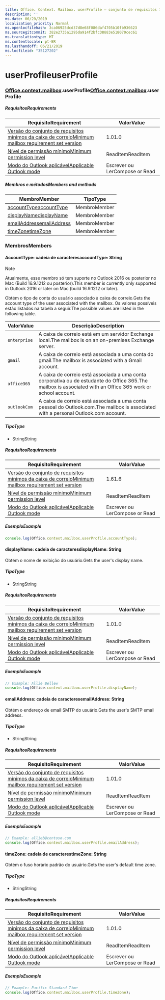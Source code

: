 ```yaml
---
title: Office. Context. Mailbox. userProfile – conjunto de requisitos 1,6
description: ''
ms.date: 06/20/2019
localization_priority: Normal
ms.openlocfilehash: 3ca06925dcd37d8e68f086daf4705b10fb936623
ms.sourcegitcommit: 382e2735a1295da914f2bfc38883e518070cec61
ms.translationtype: MT
ms.contentlocale: pt-BR
ms.lasthandoff: 06/21/2019
ms.locfileid: "35127202"
---
```

# <a name="userprofile"></a><span data-ttu-id="fdaa0-102">userProfile</span><span class="sxs-lookup"><span data-stu-id="fdaa0-102">userProfile</span></span>

### <a name="officeofficemdcontextofficecontextmdmailboxofficecontextmailboxmduserprofile"></a><span data-ttu-id="fdaa0-103">[Office](Office.md)[.context](Office.context.md)[.mailbox](Office.context.mailbox.md).userProfile</span><span class="sxs-lookup"><span data-stu-id="fdaa0-103">[Office](Office.md)[.context](Office.context.md)[.mailbox](Office.context.mailbox.md).userProfile</span></span>

##### <a name="requirements"></a><span data-ttu-id="fdaa0-104">Requisitos</span><span class="sxs-lookup"><span data-stu-id="fdaa0-104">Requirements</span></span>

|<span data-ttu-id="fdaa0-105">Requisito</span><span class="sxs-lookup"><span data-stu-id="fdaa0-105">Requirement</span></span>| <span data-ttu-id="fdaa0-106">Valor</span><span class="sxs-lookup"><span data-stu-id="fdaa0-106">Value</span></span>|
|---|---|
|[<span data-ttu-id="fdaa0-107">Versão do conjunto de requisitos mínimos da caixa de correio</span><span class="sxs-lookup"><span data-stu-id="fdaa0-107">Minimum mailbox requirement set version</span></span>](/office/dev/add-ins/reference/requirement-sets/outlook-api-requirement-sets)| <span data-ttu-id="fdaa0-108">1.0</span><span class="sxs-lookup"><span data-stu-id="fdaa0-108">1.0</span></span>|
|[<span data-ttu-id="fdaa0-109">Nível de permissão mínimo</span><span class="sxs-lookup"><span data-stu-id="fdaa0-109">Minimum permission level</span></span>](/outlook/add-ins/understanding-outlook-add-in-permissions)| <span data-ttu-id="fdaa0-110">ReadItem</span><span class="sxs-lookup"><span data-stu-id="fdaa0-110">ReadItem</span></span>|
|[<span data-ttu-id="fdaa0-111">Modo do Outlook aplicável</span><span class="sxs-lookup"><span data-stu-id="fdaa0-111">Applicable Outlook mode</span></span>](/outlook/add-ins/#extension-points)| <span data-ttu-id="fdaa0-112">Escrever ou Ler</span><span class="sxs-lookup"><span data-stu-id="fdaa0-112">Compose or Read</span></span>|

##### <a name="members-and-methods"></a><span data-ttu-id="fdaa0-113">Membros e métodos</span><span class="sxs-lookup"><span data-stu-id="fdaa0-113">Members and methods</span></span>

| <span data-ttu-id="fdaa0-114">Membro</span><span class="sxs-lookup"><span data-stu-id="fdaa0-114">Member</span></span> | <span data-ttu-id="fdaa0-115">Tipo</span><span class="sxs-lookup"><span data-stu-id="fdaa0-115">Type</span></span> |
|--------|------|
| [<span data-ttu-id="fdaa0-116">accountType</span><span class="sxs-lookup"><span data-stu-id="fdaa0-116">accountType</span></span>](#accounttype-string) | <span data-ttu-id="fdaa0-117">Membro</span><span class="sxs-lookup"><span data-stu-id="fdaa0-117">Member</span></span> |
| [<span data-ttu-id="fdaa0-118">displayName</span><span class="sxs-lookup"><span data-stu-id="fdaa0-118">displayName</span></span>](#displayname-string) | <span data-ttu-id="fdaa0-119">Membro</span><span class="sxs-lookup"><span data-stu-id="fdaa0-119">Member</span></span> |
| [<span data-ttu-id="fdaa0-120">emailAddress</span><span class="sxs-lookup"><span data-stu-id="fdaa0-120">emailAddress</span></span>](#emailaddress-string) | <span data-ttu-id="fdaa0-121">Membro</span><span class="sxs-lookup"><span data-stu-id="fdaa0-121">Member</span></span> |
| [<span data-ttu-id="fdaa0-122">timeZone</span><span class="sxs-lookup"><span data-stu-id="fdaa0-122">timeZone</span></span>](#timezone-string) | <span data-ttu-id="fdaa0-123">Membro</span><span class="sxs-lookup"><span data-stu-id="fdaa0-123">Member</span></span> |

### <a name="members"></a><span data-ttu-id="fdaa0-124">Membros</span><span class="sxs-lookup"><span data-stu-id="fdaa0-124">Members</span></span>

#### <a name="accounttype-string"></a><span data-ttu-id="fdaa0-125">AccountType: cadeia de caracteres</span><span class="sxs-lookup"><span data-stu-id="fdaa0-125">accountType: String</span></span>

> [!NOTE]
> <span data-ttu-id="fdaa0-126">Atualmente, esse membro só tem suporte no Outlook 2016 ou posterior no Mac (Build 16.9.1212 ou posterior).</span><span class="sxs-lookup"><span data-stu-id="fdaa0-126">This member is currently only supported in Outlook 2016 or later on Mac (build 16.9.1212 or later).</span></span>

<span data-ttu-id="fdaa0-127">Obtém o tipo de conta do usuário associado à caixa de correio.</span><span class="sxs-lookup"><span data-stu-id="fdaa0-127">Gets the account type of the user associated with the mailbox.</span></span> <span data-ttu-id="fdaa0-128">Os valores possíveis estão listados na tabela a seguir.</span><span class="sxs-lookup"><span data-stu-id="fdaa0-128">The possible values are listed in the following table.</span></span>

| <span data-ttu-id="fdaa0-129">Valor</span><span class="sxs-lookup"><span data-stu-id="fdaa0-129">Value</span></span> | <span data-ttu-id="fdaa0-130">Descrição</span><span class="sxs-lookup"><span data-stu-id="fdaa0-130">Description</span></span> |
|-------|-------------|
| `enterprise` | <span data-ttu-id="fdaa0-131">A caixa de correio está em um servidor Exchange local.</span><span class="sxs-lookup"><span data-stu-id="fdaa0-131">The mailbox is on an on-premises Exchange server.</span></span> |
| `gmail` | <span data-ttu-id="fdaa0-132">A caixa de correio está associada a uma conta do gmail.</span><span class="sxs-lookup"><span data-stu-id="fdaa0-132">The mailbox is associated with a Gmail account.</span></span> |
| `office365` | <span data-ttu-id="fdaa0-133">A caixa de correio está associada a uma conta corporativa ou de estudante do Office 365.</span><span class="sxs-lookup"><span data-stu-id="fdaa0-133">The mailbox is associated with an Office 365 work or school account.</span></span> |
| `outlookCom` | <span data-ttu-id="fdaa0-134">A caixa de correio está associada a uma conta pessoal do Outlook.com.</span><span class="sxs-lookup"><span data-stu-id="fdaa0-134">The mailbox is associated with a personal Outlook.com account.</span></span> |

##### <a name="type"></a><span data-ttu-id="fdaa0-135">Tipo</span><span class="sxs-lookup"><span data-stu-id="fdaa0-135">Type</span></span>

*   <span data-ttu-id="fdaa0-136">String</span><span class="sxs-lookup"><span data-stu-id="fdaa0-136">String</span></span>

##### <a name="requirements"></a><span data-ttu-id="fdaa0-137">Requisitos</span><span class="sxs-lookup"><span data-stu-id="fdaa0-137">Requirements</span></span>

|<span data-ttu-id="fdaa0-138">Requisito</span><span class="sxs-lookup"><span data-stu-id="fdaa0-138">Requirement</span></span>| <span data-ttu-id="fdaa0-139">Valor</span><span class="sxs-lookup"><span data-stu-id="fdaa0-139">Value</span></span>|
|---|---|
|[<span data-ttu-id="fdaa0-140">Versão do conjunto de requisitos mínimos da caixa de correio</span><span class="sxs-lookup"><span data-stu-id="fdaa0-140">Minimum mailbox requirement set version</span></span>](/office/dev/add-ins/reference/requirement-sets/outlook-api-requirement-sets)| <span data-ttu-id="fdaa0-141">1.6</span><span class="sxs-lookup"><span data-stu-id="fdaa0-141">1.6</span></span> |
|[<span data-ttu-id="fdaa0-142">Nível de permissão mínimo</span><span class="sxs-lookup"><span data-stu-id="fdaa0-142">Minimum permission level</span></span>](/outlook/add-ins/understanding-outlook-add-in-permissions)| <span data-ttu-id="fdaa0-143">ReadItem</span><span class="sxs-lookup"><span data-stu-id="fdaa0-143">ReadItem</span></span>|
|[<span data-ttu-id="fdaa0-144">Modo do Outlook aplicável</span><span class="sxs-lookup"><span data-stu-id="fdaa0-144">Applicable Outlook mode</span></span>](/outlook/add-ins/#extension-points)| <span data-ttu-id="fdaa0-145">Escrever ou Ler</span><span class="sxs-lookup"><span data-stu-id="fdaa0-145">Compose or Read</span></span>|

##### <a name="example"></a><span data-ttu-id="fdaa0-146">Exemplo</span><span class="sxs-lookup"><span data-stu-id="fdaa0-146">Example</span></span>

```javascript
console.log(Office.context.mailbox.userProfile.accountType);
```

#### <a name="displayname-string"></a><span data-ttu-id="fdaa0-147">displayName: cadeia de caracteres</span><span class="sxs-lookup"><span data-stu-id="fdaa0-147">displayName: String</span></span>

<span data-ttu-id="fdaa0-148">Obtém o nome de exibição do usuário.</span><span class="sxs-lookup"><span data-stu-id="fdaa0-148">Gets the user's display name.</span></span>

##### <a name="type"></a><span data-ttu-id="fdaa0-149">Tipo</span><span class="sxs-lookup"><span data-stu-id="fdaa0-149">Type</span></span>

*   <span data-ttu-id="fdaa0-150">String</span><span class="sxs-lookup"><span data-stu-id="fdaa0-150">String</span></span>

##### <a name="requirements"></a><span data-ttu-id="fdaa0-151">Requisitos</span><span class="sxs-lookup"><span data-stu-id="fdaa0-151">Requirements</span></span>

|<span data-ttu-id="fdaa0-152">Requisito</span><span class="sxs-lookup"><span data-stu-id="fdaa0-152">Requirement</span></span>| <span data-ttu-id="fdaa0-153">Valor</span><span class="sxs-lookup"><span data-stu-id="fdaa0-153">Value</span></span>|
|---|---|
|[<span data-ttu-id="fdaa0-154">Versão do conjunto de requisitos mínimos da caixa de correio</span><span class="sxs-lookup"><span data-stu-id="fdaa0-154">Minimum mailbox requirement set version</span></span>](/office/dev/add-ins/reference/requirement-sets/outlook-api-requirement-sets)| <span data-ttu-id="fdaa0-155">1.0</span><span class="sxs-lookup"><span data-stu-id="fdaa0-155">1.0</span></span>|
|[<span data-ttu-id="fdaa0-156">Nível de permissão mínimo</span><span class="sxs-lookup"><span data-stu-id="fdaa0-156">Minimum permission level</span></span>](/outlook/add-ins/understanding-outlook-add-in-permissions)| <span data-ttu-id="fdaa0-157">ReadItem</span><span class="sxs-lookup"><span data-stu-id="fdaa0-157">ReadItem</span></span>|
|[<span data-ttu-id="fdaa0-158">Modo do Outlook aplicável</span><span class="sxs-lookup"><span data-stu-id="fdaa0-158">Applicable Outlook mode</span></span>](/outlook/add-ins/#extension-points)| <span data-ttu-id="fdaa0-159">Escrever ou Ler</span><span class="sxs-lookup"><span data-stu-id="fdaa0-159">Compose or Read</span></span>|

##### <a name="example"></a><span data-ttu-id="fdaa0-160">Exemplo</span><span class="sxs-lookup"><span data-stu-id="fdaa0-160">Example</span></span>

```javascript
// Example: Allie Bellew
console.log(Office.context.mailbox.userProfile.displayName);
```

#### <a name="emailaddress-string"></a><span data-ttu-id="fdaa0-161">emailAddress: cadeia de caracteres</span><span class="sxs-lookup"><span data-stu-id="fdaa0-161">emailAddress: String</span></span>

<span data-ttu-id="fdaa0-162">Obtém o endereço de email SMTP do usuário.</span><span class="sxs-lookup"><span data-stu-id="fdaa0-162">Gets the user's SMTP email address.</span></span>

##### <a name="type"></a><span data-ttu-id="fdaa0-163">Tipo</span><span class="sxs-lookup"><span data-stu-id="fdaa0-163">Type</span></span>

*   <span data-ttu-id="fdaa0-164">String</span><span class="sxs-lookup"><span data-stu-id="fdaa0-164">String</span></span>

##### <a name="requirements"></a><span data-ttu-id="fdaa0-165">Requisitos</span><span class="sxs-lookup"><span data-stu-id="fdaa0-165">Requirements</span></span>

|<span data-ttu-id="fdaa0-166">Requisito</span><span class="sxs-lookup"><span data-stu-id="fdaa0-166">Requirement</span></span>| <span data-ttu-id="fdaa0-167">Valor</span><span class="sxs-lookup"><span data-stu-id="fdaa0-167">Value</span></span>|
|---|---|
|[<span data-ttu-id="fdaa0-168">Versão do conjunto de requisitos mínimos da caixa de correio</span><span class="sxs-lookup"><span data-stu-id="fdaa0-168">Minimum mailbox requirement set version</span></span>](/office/dev/add-ins/reference/requirement-sets/outlook-api-requirement-sets)| <span data-ttu-id="fdaa0-169">1.0</span><span class="sxs-lookup"><span data-stu-id="fdaa0-169">1.0</span></span>|
|[<span data-ttu-id="fdaa0-170">Nível de permissão mínimo</span><span class="sxs-lookup"><span data-stu-id="fdaa0-170">Minimum permission level</span></span>](/outlook/add-ins/understanding-outlook-add-in-permissions)| <span data-ttu-id="fdaa0-171">ReadItem</span><span class="sxs-lookup"><span data-stu-id="fdaa0-171">ReadItem</span></span>|
|[<span data-ttu-id="fdaa0-172">Modo do Outlook aplicável</span><span class="sxs-lookup"><span data-stu-id="fdaa0-172">Applicable Outlook mode</span></span>](/outlook/add-ins/#extension-points)| <span data-ttu-id="fdaa0-173">Escrever ou Ler</span><span class="sxs-lookup"><span data-stu-id="fdaa0-173">Compose or Read</span></span>|

##### <a name="example"></a><span data-ttu-id="fdaa0-174">Exemplo</span><span class="sxs-lookup"><span data-stu-id="fdaa0-174">Example</span></span>

```javascript
// Example: allieb@contoso.com
console.log(Office.context.mailbox.userProfile.emailAddress);
```

#### <a name="timezone-string"></a><span data-ttu-id="fdaa0-175">timeZone: cadeia de caracteres</span><span class="sxs-lookup"><span data-stu-id="fdaa0-175">timeZone: String</span></span>

<span data-ttu-id="fdaa0-176">Obtém o fuso horário padrão do usuário.</span><span class="sxs-lookup"><span data-stu-id="fdaa0-176">Gets the user's default time zone.</span></span>

##### <a name="type"></a><span data-ttu-id="fdaa0-177">Tipo</span><span class="sxs-lookup"><span data-stu-id="fdaa0-177">Type</span></span>

*   <span data-ttu-id="fdaa0-178">String</span><span class="sxs-lookup"><span data-stu-id="fdaa0-178">String</span></span>

##### <a name="requirements"></a><span data-ttu-id="fdaa0-179">Requisitos</span><span class="sxs-lookup"><span data-stu-id="fdaa0-179">Requirements</span></span>

|<span data-ttu-id="fdaa0-180">Requisito</span><span class="sxs-lookup"><span data-stu-id="fdaa0-180">Requirement</span></span>| <span data-ttu-id="fdaa0-181">Valor</span><span class="sxs-lookup"><span data-stu-id="fdaa0-181">Value</span></span>|
|---|---|
|[<span data-ttu-id="fdaa0-182">Versão do conjunto de requisitos mínimos da caixa de correio</span><span class="sxs-lookup"><span data-stu-id="fdaa0-182">Minimum mailbox requirement set version</span></span>](/office/dev/add-ins/reference/requirement-sets/outlook-api-requirement-sets)| <span data-ttu-id="fdaa0-183">1.0</span><span class="sxs-lookup"><span data-stu-id="fdaa0-183">1.0</span></span>|
|[<span data-ttu-id="fdaa0-184">Nível de permissão mínimo</span><span class="sxs-lookup"><span data-stu-id="fdaa0-184">Minimum permission level</span></span>](/outlook/add-ins/understanding-outlook-add-in-permissions)| <span data-ttu-id="fdaa0-185">ReadItem</span><span class="sxs-lookup"><span data-stu-id="fdaa0-185">ReadItem</span></span>|
|[<span data-ttu-id="fdaa0-186">Modo do Outlook aplicável</span><span class="sxs-lookup"><span data-stu-id="fdaa0-186">Applicable Outlook mode</span></span>](/outlook/add-ins/#extension-points)| <span data-ttu-id="fdaa0-187">Escrever ou Ler</span><span class="sxs-lookup"><span data-stu-id="fdaa0-187">Compose or Read</span></span>|

##### <a name="example"></a><span data-ttu-id="fdaa0-188">Exemplo</span><span class="sxs-lookup"><span data-stu-id="fdaa0-188">Example</span></span>

```javascript
// Example: Pacific Standard Time
console.log(Office.context.mailbox.userProfile.timeZone);
```
